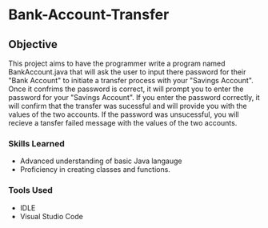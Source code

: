 # Bank-Account-Transfer
## Objective
This project aims to have the programmer write a program named BankAccount.java that will ask the user to input there password for their "Bank Account" to initiate a transfer process with your "Savings Account". Once it confrims the password is correct, it will prompt you to enter the password for your "Savings Account". If you enter the password correctly, it will confirm that the transfer was sucessful and will provide you with the values of the two accounts. If the password was unsucessful, you will recieve a tansfer failed message with the values of the two accounts.

### Skills Learned
- Advanced understanding of basic Java langauge
- Proficiency in creating classes and functions.
### Tools Used
- IDLE
- Visual Studio Code
